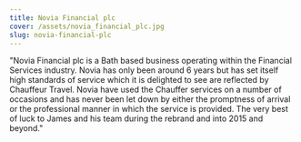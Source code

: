 ```yaml
---
title: Novia Financial plc
cover: /assets/novia_financial_plc.jpg
slug: novia-financial-plc
---
```

"Novia Financial plc is a Bath based business operating within the Financial Services industry. Novia has only been around 6 years but has set itself high standards of service which it is delighted to see are reflected by Chauffeur Travel.  Novia have used the Chauffer services on a number of occasions and has never been let down by either the promptness of arrival or the professional manner in which the service is provided. The very best of luck to James and his team during the rebrand and into 2015 and beyond."
